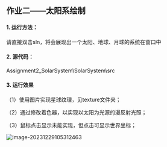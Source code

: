 ## 作业二——太阳系绘制
#### 1. 运行方法：

请直接双击sln，将会展现出一个太阳、地球、月球的系统在窗口中

#### 2. 源代码：
Assignment2_SolarSystem\SolarSystem\src

#### 3. 运行效果

（1）使用图片实现星球纹理，见texture文件夹；

（2）通过修改着色器，以实现以太阳为光源的漫反射光照；

（3）鼠标点击显示未能实现，但点击可显示世界坐标；

![image-20231229105312463](C:\Users\LYY\AppData\Roaming\Typora\typora-user-images\image-20231229105312463.png)

